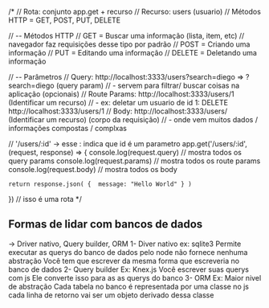 /*
// Rota: conjunto app.get + recurso
// Recurso: users (usuario)
// Métodos HTTP = GET, POST, PUT, DELETE



// -- Métodos HTTP
// GET =  Buscar uma informação (lista, item, etc) // navegador faz requisições desse tipo por padrão
// POST = Criando uma informação
// PUT = Editando uma informação
// DELETE = Deletando uma informação

// -- Parâmetros
// Query: http://localhost:3333/users?search=diego => ?search=diego (query param)
// - servem para filtrar/ buscar coisas na aplicação (opcionais)
// Route Params: http://localhost:3333/users/1 (Identificar um recurso)
// - ex: deletar um usuario de id 1: DELETE http://localhost:3333/users/1
// Body: http://localhost:3333/users/ (Identificar um recurso) (corpo da requisição)
// - onde vem muitos dados / informações compostas / complxas

// '/users/:id' -> esse : indica que id é um parametro
app.get('/users/:id', (request, response) => {
    console.log(request.query) // mostra todos os query params
    console.log(request.params) // mostra todos os route params
    console.log(request.body) // mostra todos os body

    return response.json( {  message: "Hello World" } )
}) // isso é uma rota
*/


## Formas de lidar com bancos de dados
->  Driver nativo, Query builder, ORM
1- Diver nativo
ex: sqlite3
Permite executar as querys do banco de dados pelo node
não fornece nenhuma abstração
Você tem que escrever da mesma forma que escreveria no banco de dados
2- Query builder
Ex: Knex.js
Você escrever suas querys com js
Ele converte isso para as as querys do banco
3- ORM
Ex: 
Maior nivel de abstração
Cada tabela no banco é representada por uma classe no js
cada linha de retorno vai ser um objeto derivado dessa classe
